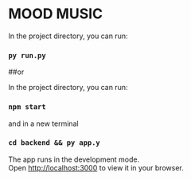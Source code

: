 # MOOD MUSIC
In the project directory, you can run:
### `py run.py`

##or

In the project directory, you can run:
### `npm start`
and in a new terminal
### `cd backend && py app.y`

The app runs in the development mode.\
Open [http://localhost:3000](http://localhost:3000) to view it in your browser.
